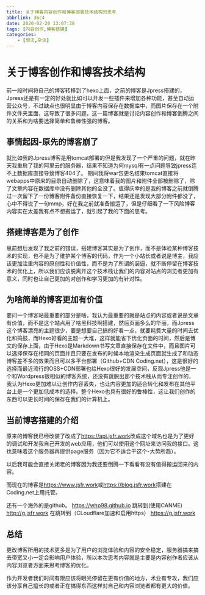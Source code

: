 ```yaml
---
title: 关于博客内容创作和博客部署技术结构的思考
abbrlink: 36c4
date: 2020-02-20 13:07:38
tags: [内容创作,博客搭建]
categories: 
    - [想法,杂谈]
---
```

# 关于博客创作和博客技术结构

前一段时间将自己的博客转移到了hexo上面，之前的博客是Jpress搭建的，Jpress还是有一定的好处就比如可以开发一些插件来增加各种功能，甚至自动运营公众号，不过缺点也很明显由于博客内容保存在数据库中，而图片保存在一个附件文件夹里面，这导致了很多问题，这一篇博客就是讨论内容创作和博客倒腾之间的关系和为啥要选择简单和鲁棒性强的博客。

## 事情起因-原先的博客崩了
就比如我的Jpress博客是用tomcat部署的但是我发现了一个严重的问题，就在昨天我重启了我的阿里云的服务器，结果不知道为何mysql有一点问题导致jpress连不上数据库直接导致博客404了。
期间我将war包更名结果tomcat直接将webapps中原来的目录自动删除了，这意味着我的图片和附件全部被删除了，除了文章内容在数据库中没有删除其他的全没了。值得庆幸的是我的博客之前就倒腾过一次留下了一份博客附件备份直接恢复一下，结果还是发现大部分附件都没了，心中不得说了一句mmp，好在我之前就准备搬运了，但是仔细看了一下风险博客内容实在太差我有点不想搬运了，就引起了我的下面的思考。

## 搭建博客是为了创作

思前想后发现了我之前的错误，搭建博客其实是为了创作，而不是体验某种博客技术的实现，也不是为了维护某个博客的代码，作为一个小站长或者说是博主，我应该更加注重内容的原创性和价值性，而不是为了所谓的装逼，就不断停留在博客技术的优化上，所以我们应该脱离开这个技术栈让我们的内容对站点的浏览者更加有意义，同时也让自己更加的对创作和学习更加的有针对性。

## 为啥简单的博客更加有价值

要问一个博客站最重要的部分是啥，我认为最重要的就是站点的内容或者说是文章有价值，而不是这个站点用了啥黑科技啊搭建，然后页面多么的华丽，而Jpress这个博客漂亮的主题很少，要是想要自己搞的好看一点，就要耗费大量的时间去优化和捣鼓，而Hexo好看的主题一大堆，这样就能省下优化页面的时间，然后是博文的保存上面，由于Hexo是Markdown书写文章直接保存在文件中，而且图片可以选择保存在相同的页面并且只要在发布的时候本地渲染生成页面就生成了和动态博客差不多的效果而且可以多平台部署（Github+CDN Coding.net），这是很好的选择而最近流行的OSS+CDN部署也给Hexo很好的发展空间，反观Jpress他是一个和Wordpress很相似的博客系统，还没有跳脱出那个技术栈从而专注创作的，我认为Hexo更加难以让创作内容丢失，也让内容更加的适合转化和发布在其他平台上是一个更加低成本的选择。整个Hexo也具有很好的鲁棒性，这让我们创作的东西可以更长时间的保存在我们的计算机上。

## 当前博客搭建的介绍
原来的博客我已经改装了改成了<https://api.jsfr.work>改成这个域名也是为了更好的调试和开发我自己开发的web应用，他们可以使用这个网址来访问我的接口。这也意味着这个服务器再提供page服务（因为它不适合干这个-大势所趋）。

以后我可能会直接关闭老的博客因为我还要倒腾一下看看有没有值得搬运回来的内容。

而现在的博客是<https://www.jsfr.work>或<https://blog.jsfr.work>搭建在Coding.net上用托管。

还有一个海外的是github。
<https://whp98.github.io>
跳转到(使用CANME)
<http://g.jsfr.work>
在跳转到（CLoudflare加速和启用https）
<https://g.jsfr.work>

## 总结

更改博客所用的技术更多是为了用户的浏览体验和内容的安全稳定，服务器搞来搞去带宽又小一定会影响用户体验，所以本次思考内容就是主要是内容创作者应该从内容浏览者方面来思考博客的优化。

作为开发者我们时间有限应该将眼光停留在更有价值的地方，术业有专攻，我们应该分享自己擅长的或者正在搞得东西这样对自己和内容浏览者都有更大的价值。